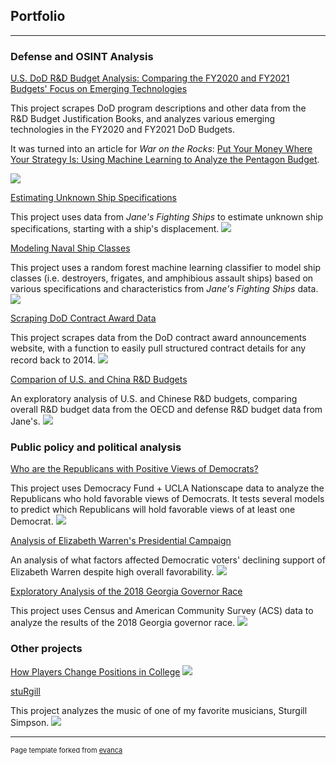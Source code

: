 ## Portfolio

---
### Defense and OSINT Analysis
[U.S. DoD R&D Budget Analysis: Comparing the FY2020 and FY2021 Budgets' Focus on Emerging Technologies](https://github.com/cgpeltier/Defense/blob/master/dod_budget_scraping_fy2021.md)

This project scrapes DoD program descriptions and other data from the R&D Budget Justification Books, and analyzes various emerging technologies in the FY2020 and FY2021 DoD Budgets. 

It was turned into an article for *War on the Rocks*: [Put Your Money Where Your Strategy Is: Using Machine Learning to Analyze the Pentagon Budget](https://warontherocks.com/2020/03/put-your-money-where-your-strategy-is-using-machine-learning-to-analyze-the-pentagon-budget/).

<img src="images/unnamed-chunk-7-2.png"/>

[Estimating Unknown Ship Specifications](https://github.com/cgpeltier/Defense/blob/master/Modeling-Ship-Displacement.md)

This project uses data from *Jane's Fighting Ships* to estimate unknown ship specifications, starting with a ship's displacement. 
<img src="images/ggp.png"/>

[Modeling Naval Ship Classes](https://github.com/cgpeltier/Defense/blob/master/fighting_ships_modeling.md)

This project uses a random forest machine learning classifier to model ship classes (i.e. destroyers, frigates, and amphibious assault ships) based on various specifications and characteristics from *Jane's Fighting Ships* data. 
<img src="images/fs_class_importance.png"/>

[Scraping DoD Contract Award Data](https://github.com/cgpeltier/Defense/blob/master/dod_contract_award_scraping.md)

This project scrapes data from the DoD contract award announcements website, with a function to easily pull structured contract details for any record back to 2014. 
<img src="images/hypersonic_awards_timeline.png"/>

[Comparion of U.S. and China R&D Budgets](https://github.com/cgpeltier/Defense/blob/master/rd_investment_project.md)

An exploratory analysis of U.S. and Chinese R&D budgets, comparing overall R&D budget data from the OECD and defense R&D budget data from Jane's.
<img src="images/rd_spending.png"/>

### Public policy and political analysis
[Who are the Republicans with Positive Views of Democrats?](https://github.com/cgpeltier/Public-Policy-Politics/blob/master/repub_views.md)

This project uses Democracy Fund + UCLA Nationscape data to analyze the Republicans who hold favorable views of Democrats. It tests several models to predict which Republicans will hold favorable views of at least one Democrat. 
<img src="images/repubs_dems_fav3.png"/>


[Analysis of Elizabeth Warren's Presidential Campaign](https://github.com/cgpeltier/Public-Policy-Politics/blob/master/nationscape.md)

An analysis of what factors affected Democratic voters' declining support of Elizabeth Warren despite high overall favorability. 
<img src="images/ns_warren_map4.png"/>

[Exploratory Analysis of the 2018 Georgia Governor Race](https://github.com/cgpeltier/Public-Policy-Politics/blob/master/ga_governor2018.md)

This project uses Census and American Community Survey (ACS) data to analyze the results of the 2018 Georgia governor race.
<img src="images/gov_flips.png"/>

### Other projects
[How Players Change Positions in College](https://github.com/cgpeltier/CFB_EPA/blob/master/roster_position_project.md)
<img src="images/positions.png"/>

[stuRgill](https://github.com/cgpeltier/Music/blob/master/stuRgill.md)

This project analyzes the music of one of my favorite musicians, Sturgill Simpson. 
<img src="images/artist_comp_energy.png"/>

---
<p style="font-size:11px">Page template forked from <a href="https://github.com/evanca/quick-portfolio">evanca</a></p>
<!-- Remove above link if you don't want to attibute -->
